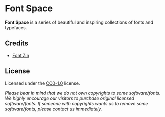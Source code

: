 # Font Space

**Font Space** is a series of beautiful and inspiring collections of fonts and typefaces.

## Credits

- [Font Zin](https://fontzin.com)

## License

Licensed under the [CC0-1.0](LICENSE) license.

*Please bear in mind that we do not own copyrights to some software/fonts. We highly encourage our visitors to purchase original licensed software/fonts. If someone with copyrights wants us to remove some software/fonts, please contact us immediately.*
